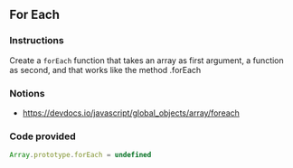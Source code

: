 ## For Each

### Instructions

Create a `forEach` function that takes an array as first argument, a function as second,
and that works like the method .forEach


### Notions

- https://devdocs.io/javascript/global_objects/array/foreach


### Code provided
```js
Array.prototype.forEach = undefined
```
